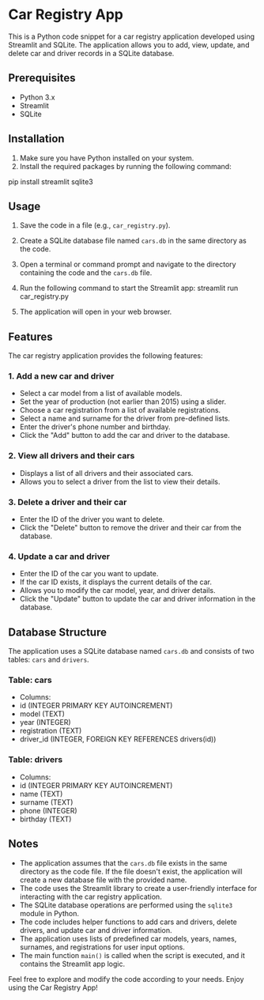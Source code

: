 # Car Registry App

This is a Python code snippet for a car registry application developed using Streamlit and SQLite. The application allows you to add, view, update, and delete car and driver records in a SQLite database.

## Prerequisites
- Python 3.x
- Streamlit
- SQLite

## Installation
1. Make sure you have Python installed on your system.
2. Install the required packages by running the following command:

pip install streamlit sqlite3


## Usage
1. Save the code in a file (e.g., `car_registry.py`).
2. Create a SQLite database file named `cars.db` in the same directory as the code.
3. Open a terminal or command prompt and navigate to the directory containing the code and the `cars.db` file.
4. Run the following command to start the Streamlit app:
streamlit run car_registry.py

5. The application will open in your web browser.

## Features
The car registry application provides the following features:

### 1. Add a new car and driver
- Select a car model from a list of available models.
- Set the year of production (not earlier than 2015) using a slider.
- Choose a car registration from a list of available registrations.
- Select a name and surname for the driver from pre-defined lists.
- Enter the driver's phone number and birthday.
- Click the "Add" button to add the car and driver to the database.

### 2. View all drivers and their cars
- Displays a list of all drivers and their associated cars.
- Allows you to select a driver from the list to view their details.

### 3. Delete a driver and their car
- Enter the ID of the driver you want to delete.
- Click the "Delete" button to remove the driver and their car from the database.

### 4. Update a car and driver
- Enter the ID of the car you want to update.
- If the car ID exists, it displays the current details of the car.
- Allows you to modify the car model, year, and driver details.
- Click the "Update" button to update the car and driver information in the database.

## Database Structure
The application uses a SQLite database named `cars.db` and consists of two tables: `cars` and `drivers`.

### Table: cars
- Columns:
- id (INTEGER PRIMARY KEY AUTOINCREMENT)
- model (TEXT)
- year (INTEGER)
- registration (TEXT)
- driver_id (INTEGER, FOREIGN KEY REFERENCES drivers(id))

### Table: drivers
- Columns:
- id (INTEGER PRIMARY KEY AUTOINCREMENT)
- name (TEXT)
- surname (TEXT)
- phone (INTEGER)
- birthday (TEXT)

## Notes
- The application assumes that the `cars.db` file exists in the same directory as the code file. If the file doesn't exist, the application will create a new database file with the provided name.
- The code uses the Streamlit library to create a user-friendly interface for interacting with the car registry application.
- The SQLite database operations are performed using the `sqlite3` module in Python.
- The code includes helper functions to add cars and drivers, delete drivers, and update car and driver information.
- The application uses lists of predefined car models, years, names, surnames, and registrations for user input options.
- The main function `main()` is called when the script is executed, and it contains the Streamlit app logic.

Feel free to explore and modify the code according to your needs. Enjoy using the Car Registry App!
